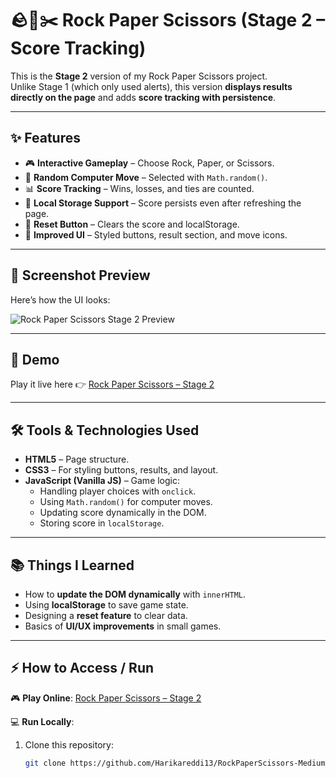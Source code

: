 # 🪨📄✂️ Rock Paper Scissors (Stage 2 – Score Tracking)

This is the **Stage 2** version of my Rock Paper Scissors project.  
Unlike Stage 1 (which only used alerts), this version **displays results directly on the page** and adds **score tracking with persistence**.  

---

## ✨ Features
- 🎮 **Interactive Gameplay** – Choose Rock, Paper, or Scissors.  
- 🤖 **Random Computer Move** – Selected with `Math.random()`.  
- 📊 **Score Tracking** – Wins, losses, and ties are counted.  
- 💾 **Local Storage Support** – Score persists even after refreshing the page.  
- 🔄 **Reset Button** – Clears the score and localStorage.  
- 🎨 **Improved UI** – Styled buttons, result section, and move icons.  

---

## 📸 Screenshot Preview
Here’s how the UI looks:  

![Rock Paper Scissors Stage 2 Preview](screenshot)  

---

## 🚀 Demo
Play it live here 👉 [Rock Paper Scissors – Stage 2](https://harikareddi13.github.io/RockPaperScissors-MediumVersion/)  

---

## 🛠️ Tools & Technologies Used
- **HTML5** – Page structure.  
- **CSS3** – For styling buttons, results, and layout.  
- **JavaScript (Vanilla JS)** – Game logic:
  - Handling player choices with `onclick`.  
  - Using `Math.random()` for computer moves.  
  - Updating score dynamically in the DOM.  
  - Storing score in `localStorage`.  

---

## 📚 Things I Learned
- How to **update the DOM dynamically** with `innerHTML`.  
- Using **localStorage** to save game state.  
- Designing a **reset feature** to clear data.  
- Basics of **UI/UX improvements** in small games.  

---

## ⚡ How to Access / Run

🎮 **Play Online**: [Rock Paper Scissors – Stage 2](https://harikareddi13.github.io/RockPaperScissors-MediumVersion/)  

💻 **Run Locally**:  
1. Clone this repository:
   ```bash
   git clone https://github.com/Harikareddi13/RockPaperScissors-MediumVersion.git
